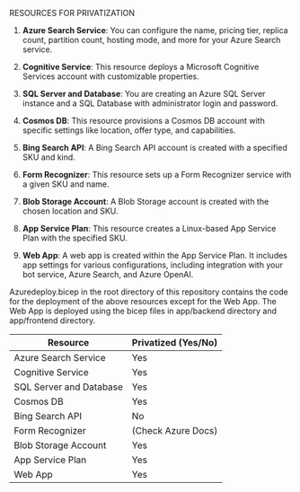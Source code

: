 RESOURCES FOR PRIVATIZATION

1. **Azure Search Service**: You can configure the name, pricing tier, replica count, partition count, hosting mode, and more for your Azure Search service.

2. **Cognitive Service**: This resource deploys a Microsoft Cognitive Services account with customizable properties.

3. **SQL Server and Database**: You are creating an Azure SQL Server instance and a SQL Database with administrator login and password.

4. **Cosmos DB**: This resource provisions a Cosmos DB account with specific settings like location, offer type, and capabilities.

5. **Bing Search API**: A Bing Search API account is created with a specified SKU and kind.

6. **Form Recognizer**: This resource sets up a Form Recognizer service with a given SKU and name.

7. **Blob Storage Account**: A Blob Storage account is created with the chosen location and SKU.

8. **App Service Plan**: This resource creates a Linux-based App Service Plan with the specified SKU.

9. **Web App**: A web app is created within the App Service Plan. It includes app settings for various configurations, including integration with your bot service, Azure Search, and Azure OpenAI.

Azuredeploy.bicep in the root directory of this repository contains the code for the deployment of the above resources except for the Web App. The Web App is deployed using the bicep files in app/backend directory and app/frontend directory.

| Resource                | Privatized (Yes/No) |
|-------------------------|---------------------|
| Azure Search Service    | Yes                 |
| Cognitive Service       | Yes                 |
| SQL Server and Database | Yes                 |
| Cosmos DB               | Yes                 |
| Bing Search API         | No                  |
| Form Recognizer         | (Check Azure Docs)  |
| Blob Storage Account    | Yes                 |
| App Service Plan        | Yes                 |
| Web App                 | Yes                 |
